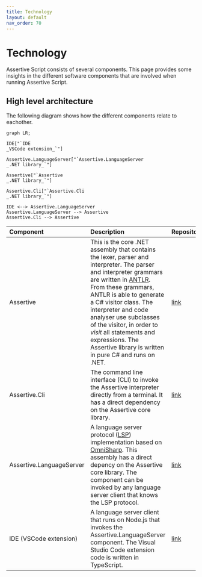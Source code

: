 ```yaml
---
title: Technology
layout: default
nav_order: 70
---
```

# Technology
Assertive Script consists of several components. This page provides some insights in the different software components that are involved when running Assertive Script.

## High level architecture
The following diagram shows how the different components relate to eachother.
```mermaid
graph LR;

IDE["`IDE
_VSCode extension_`"]

Assertive.LanguageServer["`Assertive.LanguageServer
_.NET library_`"]

Assertive["`Assertive
_.NET library_`"]

Assertive.Cli["`Assertive.Cli
_.NET library_`"]

IDE <--> Assertive.LanguageServer
Assertive.LanguageServer --> Assertive
Assertive.Cli --> Assertive
```

| Component        | Description          | Repository  |
|:-------------|:------------------|-------|
| Assertive           | This is the core .NET assembly that contains the lexer, parser and interpreter. The parser and interpreter grammars are written in [ANTLR](https://www.antlr.org/). From these grammars, ANTLR is able to generate a C# visitor class. The interpreter and code analyser use subclasses of the visitor, in order to _visit_ all statements and expressions. The Assertive library is written in pure C# and runs on .NET. | [link](https://github.com/Jokelab/Assertive)|
| Assertive.Cli           | The command line interface (CLI) to invoke the Assertive interpreter directly from a terminal. It has a direct dependency on the Assertive core library.  | [link](https://github.com/Jokelab/Assertive)|
| Assertive.LanguageServer | A language server protocol ([LSP](https://microsoft.github.io/language-server-protocol/)) implementation based on [OmniSharp](https://github.com/OmniSharp/csharp-language-server-protocol). This assembly has a direct depency on the Assertive core library. The component can be invoked by any language server client that knows the LSP protocol.| [link](https://github.com/Jokelab/Assertive)|
| IDE (VSCode extension)           | A language server client that runs on Node.js that invokes the Assertive.LanguageServer component. The Visual Studio Code extension code is written in TypeScript.   | [link](https://github.com/Jokelab/Assertive.VsCode)|


